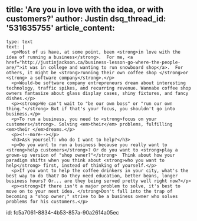 title: 'Are you in love with the idea, or with customers?'
author: Justin
dsq_thread_id: '531635755'
article_content:
  -
    type: text
    text: |
      <p>Most of us have, at some point, been <strong>in love with the idea of running a business</strong>.  For me, <a href="http://justinjackson.ca/business-lesson-go-where-the-people-are/">it was in college and wanting to run snowboard shop</a>.  For others, it might be <strong>running their own coffee shop </strong>or <strong> a software company</strong>.</p>
      <p>Would-be software company entrepreneurs dream about interesting technology, traffic spikes, and recurring revenue. Wannabe coffee shop owners fantasize about glass display cases, shiny fixtures, and fancy dishes.</p>
      <p><strong>We can't wait to "be our own boss" or "run our own thing."</strong> But if that's your focus, you shouldn't go into business.</p>
      <p>To run a business, you need to <strong>focus on your customers</strong>. Solving <em>their</em> problems, fulfilling <em>their </em>dreams.</p>
      <p><!--more--></p>
      <h3>Ask yourself: who do I want to help?</h3>
      <p>Do you want to run a business because you really want to <strong>help customers</strong>? Or do you want to <strong>play a grown-up version of "shop owner?"</strong>  Think about how your paradigm shifts when you think about <strong>who you want to help</strong> first, instead of thinking of yourself.</p>
      <p>If you want to help the coffee drinkers in your city, what's the best way to do that? Do they need education, better beans, longer business hours? Or... are they being served pretty well right now?</p>
      <p><strong>If there isn't a major problem to solve, it's best to move on to your next idea. </strong>Don't fall into the trap of becoming a "shop owner;" strive to be a business owner who solves problems for his customers.</p>
      
id: fc5a7061-8834-4b53-857a-90a2614a05ec
